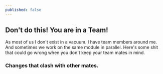 ```yaml
---
published: false
---
```

## Don't do this! You are in a Team!

As most of us I don't exist in a vacuum. I have team members around me. And sometimes we work on the same module in parallel. Here's some shit that could go wrong when you don't keep your team mates in mind.
### Changes that clash with other mates.
